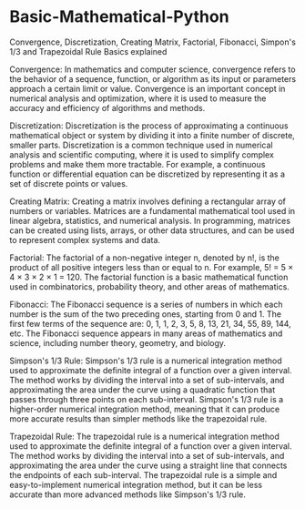 # Basic-Mathematical-Python
Convergence, Discretization, Creating Matrix, Factorial, Fibonacci, Simpon's 1/3 and Trapezoidal Rule Basics explained 

Convergence: In mathematics and computer science, convergence refers to the behavior of a sequence, function, or algorithm as its input or parameters approach a certain limit or value. Convergence is an important concept in numerical analysis and optimization, where it is used to measure the accuracy and efficiency of algorithms and methods.

Discretization: Discretization is the process of approximating a continuous mathematical object or system by dividing it into a finite number of discrete, smaller parts. Discretization is a common technique used in numerical analysis and scientific computing, where it is used to simplify complex problems and make them more tractable. For example, a continuous function or differential equation can be discretized by representing it as a set of discrete points or values.

Creating Matrix: Creating a matrix involves defining a rectangular array of numbers or variables. Matrices are a fundamental mathematical tool used in linear algebra, statistics, and numerical analysis. In programming, matrices can be created using lists, arrays, or other data structures, and can be used to represent complex systems and data.

Factorial: The factorial of a non-negative integer n, denoted by n!, is the product of all positive integers less than or equal to n. For example, 5! = 5 × 4 × 3 × 2 × 1 = 120. The factorial function is a basic mathematical function used in combinatorics, probability theory, and other areas of mathematics.

Fibonacci: The Fibonacci sequence is a series of numbers in which each number is the sum of the two preceding ones, starting from 0 and 1. The first few terms of the sequence are: 0, 1, 1, 2, 3, 5, 8, 13, 21, 34, 55, 89, 144, etc. The Fibonacci sequence appears in many areas of mathematics and science, including number theory, geometry, and biology.

Simpson's 1/3 Rule: Simpson's 1/3 rule is a numerical integration method used to approximate the definite integral of a function over a given interval. The method works by dividing the interval into a set of sub-intervals, and approximating the area under the curve using a quadratic function that passes through three points on each sub-interval. Simpson's 1/3 rule is a higher-order numerical integration method, meaning that it can produce more accurate results than simpler methods like the trapezoidal rule.

Trapezoidal Rule: The trapezoidal rule is a numerical integration method used to approximate the definite integral of a function over a given interval. The method works by dividing the interval into a set of sub-intervals, and approximating the area under the curve using a straight line that connects the endpoints of each sub-interval. The trapezoidal rule is a simple and easy-to-implement numerical integration method, but it can be less accurate than more advanced methods like Simpson's 1/3 rule.

